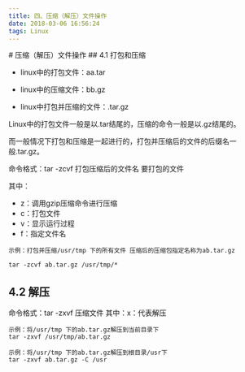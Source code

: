 ```yaml
---
title: 四、压缩（解压）文件操作
date: 2018-03-06 16:56:24
tags: Linux
---
```

<meta name="referrer" content="no-referrer" />
# 压缩（解压）文件操作
## 4.1 打包和压缩

* linux中的打包文件：aa.tar
 
* linux中的压缩文件：bb.gz 

* linux中打包并压缩的文件：.tar.gz

Linux中的打包文件一般是以.tar结尾的，压缩的命令一般是以.gz结尾的。

而一般情况下打包和压缩是一起进行的，打包并压缩后的文件的后缀名一般.tar.gz。

命令格式：tar -zcvf 打包压缩后的文件名 要打包的文件

其中：
- z：调用gzip压缩命令进行压缩
- c：打包文件
- v：显示运行过程
- f：指定文件名


```
示例：打包并压缩/usr/tmp 下的所有文件 压缩后的压缩包指定名称为ab.tar.gz

tar -zcvf ab.tar.gz /usr/tmp/*
```

## 4.2 解压
命令格式：tar -zxvf 压缩文件
其中：x：代表解压

```
示例：将/usr/tmp 下的ab.tar.gz解压到当前目录下
tar -zxvf /usr/tmp/ab.tar.gz

示例：将/usr/tmp 下的ab.tar.gz解压到根目录/usr下
tar -zxvf ab.tar.gz -C /usr
```